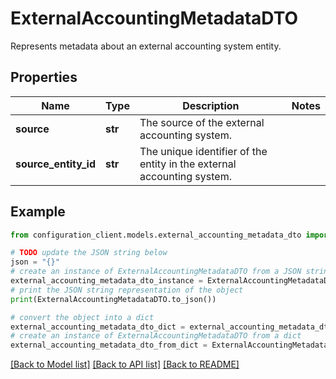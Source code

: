 # ExternalAccountingMetadataDTO

Represents metadata about an external accounting system entity.

## Properties

Name | Type | Description | Notes
------------ | ------------- | ------------- | -------------
**source** | **str** | The source of the external accounting system. | 
**source_entity_id** | **str** | The unique identifier of the entity in the external accounting system. | 

## Example

```python
from configuration_client.models.external_accounting_metadata_dto import ExternalAccountingMetadataDTO

# TODO update the JSON string below
json = "{}"
# create an instance of ExternalAccountingMetadataDTO from a JSON string
external_accounting_metadata_dto_instance = ExternalAccountingMetadataDTO.from_json(json)
# print the JSON string representation of the object
print(ExternalAccountingMetadataDTO.to_json())

# convert the object into a dict
external_accounting_metadata_dto_dict = external_accounting_metadata_dto_instance.to_dict()
# create an instance of ExternalAccountingMetadataDTO from a dict
external_accounting_metadata_dto_from_dict = ExternalAccountingMetadataDTO.from_dict(external_accounting_metadata_dto_dict)
```
[[Back to Model list]](../README.md#documentation-for-models) [[Back to API list]](../README.md#documentation-for-api-endpoints) [[Back to README]](../README.md)


